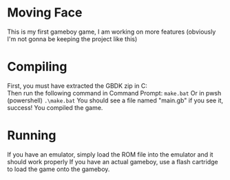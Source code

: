 # Moving Face
This is my first gameboy game, I am working on more features (obviously I'm not gonna be keeping the project like this)
# Compiling
First, you must have extracted the GBDK zip in C:\
Then run the following command in Command Prompt: `make.bat` Or in pwsh (powershell) `.\make.bat`
You should see a file named "main.gb" if you see it, success! You compiled the game.
# Running
If you have an emulator, simply load the ROM file into the emulator and it should work properly
If you have an actual gameboy, use a flash cartridge to load the game onto the gameboy.
